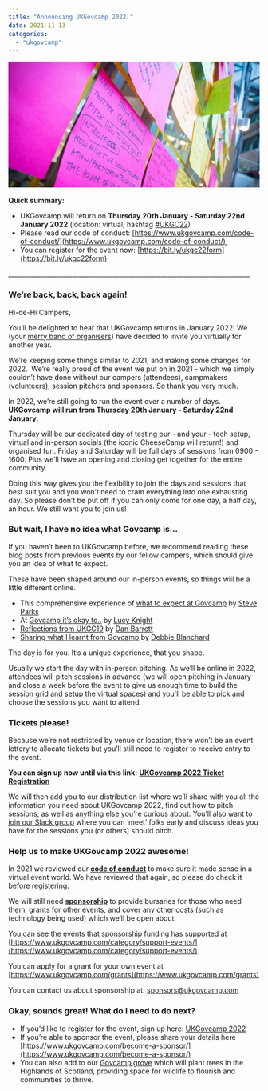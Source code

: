 ```yaml
---
title: "Announcing UKGovcamp 2022!"
date: 2021-11-13
categories: 
  - "ukgovcamp"
---
```


[![](images/49421388277_b9404d6703_k-1000x500.jpg)](https://www.ukgovcamp.com/wp-content/uploads/2020/11/49421388277_b9404d6703_k.jpg)

**Quick summary:**

- UKGovcamp will return on **Thursday 20th January - Saturday 22nd January 2022** (location: virtual, hashtag [#UKGC22](https://twitter.com/hashtag/UKGC22?src=hashtag_click))
- Please read our code of conduct: [https://www.ukgovcamp.com/code-of-conduct/](https://www.ukgovcamp.com/code-of-conduct/) 
- You can register for the event now: [https://bit.ly/ukgc22form](https://bit.ly/ukgc22form)

\_\_\_\_\_\_\_\_\_\_\_\_\_\_\_\_\_\_\_\_\_\_\_\_\_\_\_\_\_\_\_\_\_\_\_\_\_\_\_\_\_\_\_\_\_\_\_\_\_\_\_\_\_\_\_\_\_\_\_\_\_\_\_\_\_\_\_\_\_\_\_\_\_\_\_\_

### **We’re back, back, back again!**

Hi-de-Hi Campers,

You’ll be delighted to hear that UKGovcamp returns in January 2022! We (your [merry band of organisers](https://www.ukgovcamp.com/about/)) have decided to invite you virtually for another year.  

We’re keeping some things similar to 2021, and making some changes for 2022.  We’re really proud of the event we put on in 2021 - which we simply couldn’t have done without our campers (attendees), campmakers (volunteers), session pitchers and sponsors. So thank you very much.

In 2022, we’re still going to run the event over a number of days. **UKGovcamp will run from Thursday 20th January - Saturday 22nd January.**  

Thursday will be our dedicated day of testing our - and your - tech setup, virtual and in-person socials (the iconic CheeseCamp will return!) and organised fun. Friday and Saturday will be full days of sessions from 0900 - 1600. Plus we’ll have an opening and closing get together for the entire community.  

Doing this way gives you the flexibility to join the days and sessions that best suit you and you won’t need to cram everything into one exhausting day. So please don’t be put off if you can only come for one day, a half day, an hour. We still want you to join us!

### **But wait, I have no idea what Govcamp is...**

If you haven’t been to UKGovcamp before, we recommend reading these blog posts from previous events by our fellow campers, which should give you an idea of what to expect. 

These have been shaped around our in-person events, so things will be a little different online.

- This comprehensive experience of [what to expect at Govcamp](https://blog.weareconvivio.com/what-to-expect-at-ukgovcamp-ecc37191dc81) by [Steve Parks](https://twitter.com/steveparks)
- At [Govcamp it’s okay to..](https://geekwonkinterface.wordpress.com/2016/06/14/its-ok/) by [Lucy Knight](https://twitter.com/Jargonautical)
- [Reflections from UKGC19](https://medium.com/@dasbarrett/uk-govcamp-2019-reflections-c2eb14c782a2) by [Dan Barrett](https://twitter.com/dasbarrett) 
- [Sharing what I learnt from Govcamp](https://dwpdigital.blog.gov.uk/2018/02/19/sharing-what-i-learnt-at-ukgovcamp/) by [Debbie Blanchard](https://twitter.com/DebBlanch44)

The day is for you. It’s a unique experience, that you shape. 

Usually we start the day with in-person pitching. As we’ll be online in 2022, attendees will pitch sessions in advance (we will open pitching in January and close a week before the event to give us enough time to build the session grid and setup the virtual spaces) and you'll be able to pick and choose the sessions you want to attend. 

### **Tickets please!**

Because we’re not restricted by venue or location, there won’t be an event lottery to allocate tickets but you’ll still need to register to receive entry to the event. 

**You can sign up now until via this link:** [**UKGovcamp 2022 Ticket Registration**](https://bit.ly/ukgc22form)

We will then add you to our distribution list where we’ll share with you all the information you need about UKGovcamp 2022, find out how to pitch sessions, as well as anything else you’re curious about. You’ll also want to [join our Slack group](https://ukgovcamp.slack.com/join/shared_invite/enQtNTIyMTIxMTc1MDcyLWQzNjg3YTdhMzRlMDdlYWY5OTFlY2Y2NWNiODY1ZGI5YWUxMWQ4YTFhNzAxYzhkODlmZWY1ZDI1YjBjNmY1MGY) where you can ‘meet’ folks early and discuss ideas you have for the sessions you (or others) should pitch.

### **Help us to make UKGovcamp 2022 awesome!**

In 2021 we reviewed our [**code of conduct**](https://www.ukgovcamp.com/code-of-conduct/) to make sure it made sense in a virtual event world. We have reviewed that again, so please do check it before registering.

We will still need [**sponsorship**](https://www.ukgovcamp.com/become-a-sponsor/) to provide bursaries for those who need them, grants for other events, and cover any other costs (such as technology being used) which we’ll be open about.  

You can see the events that sponsorship funding has supported at [https://www.ukgovcamp.com/category/support-events/](https://www.ukgovcamp.com/category/support-events/)

You can apply for a grant for your own event at [https://www.ukgovcamp.com/grants](https://www.ukgovcamp.com/grants)

You can contact us about sponsorship at: [sponsors@ukgovcamp.com](mailto:sponsors@ukgovcamp.com) 

### **Okay, sounds great! What do I need to do next?**

- If you’d like to register for the event, sign up here: [UKGovcamp 2022](https://bit.ly/ukgc22form) 
- If you’re able to sponsor the event, please share your details here [https://www.ukgovcamp.com/become-a-sponsor/](https://www.ukgovcamp.com/become-a-sponsor/)
- You can also add to our [Govcamp grove](https://treesforlife.org.uk/groves/96110/) which will plant trees in the Highlands of Scotland, providing space for wildlife to flourish and communities to thrive.
